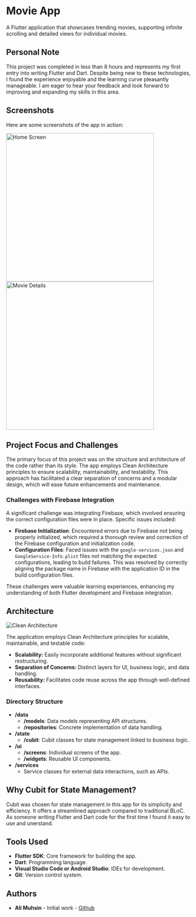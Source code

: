# Movie App

A Flutter application that showcases trending movies, supporting infinite scrolling and detailed views for individual movies.

## Personal Note

This project was completed in less than 8 hours and represents my first entry into writing Flutter and Dart. Despite being new to these technologies, I found the experience enjoyable and the learning curve pleasantly manageable. I am eager to hear your feedback and look forward to improving and expanding my skills in this area.

## Screenshots

Here are some screenshots of the app in action:

<p float="left">
  <img src="https://imgtr.ee/images/2024/07/25/47ffc64f397f930878ef1c4b10fec5c2.png" width="400" alt="Home Screen" title="Home Screen" />
  <img src="https://imgtr.ee/images/2024/07/25/30c84b6760ad271c09769cb48c98bfc0.png" width="400" alt="Movie Details" title="Movie Details" />
</p>

## Project Focus and Challenges

The primary focus of this project was on the structure and architecture of the code rather than its style. The app employs Clean Architecture principles to ensure scalability, maintainability, and testability. This approach has facilitated a clear separation of concerns and a modular design, which will ease future enhancements and maintenance.

### Challenges with Firebase Integration

A significant challenge was integrating Firebase, which involved ensuring the correct configuration files were in place. Specific issues included:
- **Firebase Initialization**: Encountered errors due to Firebase not being properly initialized, which required a thorough review and correction of the Firebase configuration and initialization code.
- **Configuration Files**: Faced issues with the `google-services.json` and `GoogleService-Info.plist` files not matching the expected configurations, leading to build failures. This was resolved by correctly aligning the package name in Firebase with the application ID in the build configuration files.

These challenges were valuable learning experiences, enhancing my understanding of both Flutter development and Firebase integration.

## Architecture

![Clean Architecture](https://miro.medium.com/v2/resize:fit:4800/format:webp/0*bpZD35FYuNVZCzuW.png "")

The application employs Clean Architecture principles for scalable, maintainable, and testable code:

- **Scalability:** Easily incorporate additional features without significant restructuring.
- **Separation of Concerns:** Distinct layers for UI, business logic, and data handling.
- **Reusability:** Facilitates code reuse across the app through well-defined interfaces.

### Directory Structure

- **/data**
  - **/models**: Data models representing API structures.
  - **/repositories**: Concrete implementation of data handling.
- **/state**
  - **/cubit**: Cubit classes for state management linked to business logic.
- **/ui**
  - **/screens**: Individual screens of the app.
  - **/widgets**: Reusable UI components.
- **/services**
  - Service classes for external data interactions, such as APIs.



## Why Cubit for State Management?

Cubit was chosen for state management in this app for its simplicity and efficiency. It offers a streamlined approach compared to traditional BLoC. As someone writing Flutter and Dart code for the first time I found it easy to use and unerstand.

## Tools Used

- **Flutter SDK**: Core framework for building the app.
- **Dart**: Programming language.
- **Visual Studio Code or Android Studio**: IDEs for development.
- **Git**: Version control system.

## Authors

- **Ali Muhsin** - Initial work - [Github](https://github.com/aliarnoos)

